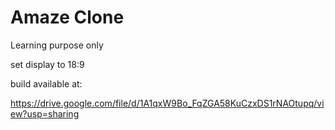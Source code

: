 # Amaze Clone
Learning purpose only

set display to 18:9

build available at:

https://drive.google.com/file/d/1A1qxW9Bo_FqZGA58KuCzxDS1rNAOtupq/view?usp=sharing
